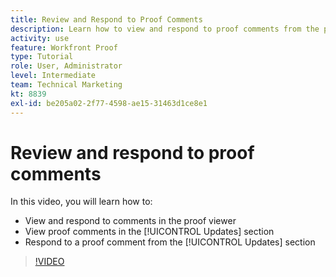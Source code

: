 ```yaml
---
title: Review and Respond to Proof Comments
description: Learn how to view and respond to proof comments from the proof viewer and from the [!UICONTROL Updates] section of [!DNL  Workfront].
activity: use
feature: Workfront Proof
type: Tutorial
role: User, Administrator
level: Intermediate
team: Technical Marketing
kt: 8839
exl-id: be205a02-2f77-4598-ae15-31463d1ce8e1
---
```

# Review and respond to proof comments

In this video, you will learn how to:

* View and respond to comments in the proof viewer
* View proof comments in the [!UICONTROL Updates] section
* Respond to a proof comment from the [!UICONTROL Updates] section

>[!VIDEO](https://video.tv.adobe.com/v/335139/?quality=12)
